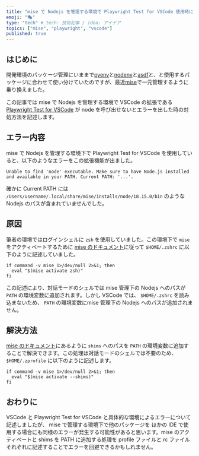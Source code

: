 ```yaml
---
title: "mise で Nodejs を管理する環境で Playwright Test for VSCode 使用時にハマったこと"
emoji: "🎭"
type: "tech" # tech: 技術記事 / idea: アイデア
topics: ["mise", "playwright", "vscode"]
published: true
---
```


## はじめに

開発環境のパッケージ管理にいままで[pyenv](https://github.com/pyenv/pyenv)と[nodenv](https://github.com/nodenv/nodenv)と[asdf](https://asdf-vm.com/)と、と使用するパッケージに合わせて使い分けていたのですが、最近[mise](https://mise.jdx.dev/)で一元管理するように乗り換えました。

この記事では mise で Nodejs を管理する環境で VSCode の拡張である [Playwright Test for VSCode](https://marketplace.visualstudio.com/items?itemName=ms-playwright.playwright) が node を呼び出せないとエラーを出した時の対処方法を記述します。

## エラー内容

mise で Nodejs を管理する環境下で Playwright Test for VSCode を使用していると、以下のようなエラーをこの拡張機能が出ました。

``` console
Unable to find 'node' executable. Make sure to have Node.js installed and available in your PATH. Current PATH: '...'.
```

確かに Current PATH には `/Users/username/.local/share/mise/installs/node/18.15.0/bin` のような Nodejs のパスが含まれていませんでした。

## 原因

筆者の環境ではログインシェルに `zsh` を使用していました。この環境下で `mise` をアクティベートするために [mise のドキュメント](https://mise.jdx.dev/getting-started.html#_2a-activate-mise)に従って `$HOME/.zshrc` に以下のように記述していました。

``` shell
if command -v mise 1>/dev/null 2>&1; then
  eval "$(mise activate zsh)"
fi
```

この記述により、対話モードのシェルでは mise 管理下の Nodejs へのパスが `PATH` の環境変数に追加されます。しかし VSCode では、 `$HOME/.zshrc` を読み込まないため、 `PATH` の環境変数にmise 管理下の Nodejs へのパスが追加されません。

## 解決方法

[mise のドキュメント](https://mise.jdx.dev/getting-started.html#_2b-alternative-add-mise-shims-to-path)にあるように `shims` へのパスを `PATH` の環境変数に追加することで解決できます。この処理は対話モードのシェルでは不要のため、`$HOME/.zprofile` に以下のように記述します。

``` shell
if command -v mise 1>/dev/null 2>&1; then
  eval "$(mise activate --shims)"
fi
```

## おわりに

VSCode と Playwright Test for VSCode と具体的な環境によるエラーについて記述しましたが、 mise で管理する環境下で他のパッケージを ほかの IDE で使用する場合にも同様のエラーが発生する可能性があると思います。mise のアクティベートと shims を PATH に追加する処理を profile ファイルと rc ファイルそれぞれに記述することでエラーを回避できるかもしれません。
